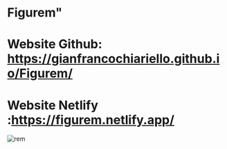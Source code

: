# Figurem"
# Website Github: https://gianfrancochiariello.github.io/Figurem/
# Website Netlify :https://figurem.netlify.app/
![rem](https://user-images.githubusercontent.com/106203260/183409648-ef5b5d33-7e18-48d4-970b-66e75c4c2509.png)
